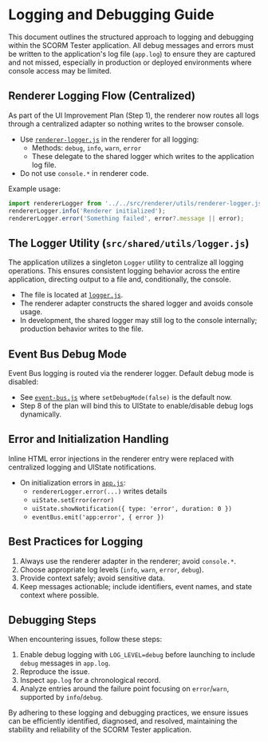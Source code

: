 # Logging and Debugging Guide

This document outlines the structured approach to logging and debugging within the SCORM Tester application. All debug messages and errors must be written to the application's log file (`app.log`) to ensure they are captured and not missed, especially in production or deployed environments where console access may be limited.

## Renderer Logging Flow (Centralized)

As part of the UI Improvement Plan (Step 1), the renderer now routes all logs through a centralized adapter so nothing writes to the browser console.

- Use [`renderer-logger.js`](../../src/renderer/utils/renderer-logger.js) in the renderer for all logging:
  - Methods: `debug`, `info`, `warn`, `error`
  - These delegate to the shared logger which writes to the application log file.
- Do not use `console.*` in renderer code.

Example usage:
```js
import rendererLogger from '../../src/renderer/utils/renderer-logger.js';
rendererLogger.info('Renderer initialized');
rendererLogger.error('Something failed', error?.message || error);
```

## The Logger Utility (`src/shared/utils/logger.js`)

The application utilizes a singleton `Logger` utility to centralize all logging operations. This ensures consistent logging behavior across the entire application, directing output to a file and, conditionally, the console.

- The file is located at [`logger.js`](../../src/shared/utils/logger.js).
- The renderer adapter constructs the shared logger and avoids console usage.
- In development, the shared logger may still log to the console internally; production behavior writes to the file.

## Event Bus Debug Mode

Event Bus logging is routed via the renderer logger. Default debug mode is disabled:

- See [`event-bus.js`](../../src/renderer/services/event-bus.js) where `setDebugMode(false)` is the default now.
- Step 8 of the plan will bind this to UIState to enable/disable debug logs dynamically.

## Error and Initialization Handling

Inline HTML error injections in the renderer entry were replaced with centralized logging and UIState notifications.

- On initialization errors in [`app.js`](../../src/renderer/app.js):
  - `rendererLogger.error(...)` writes details
  - `uiState.setError(error)`
  - `uiState.showNotification({ type: 'error', duration: 0 })`
  - `eventBus.emit('app:error', { error })`

## Best Practices for Logging

1.  Always use the renderer adapter in the renderer; avoid `console.*`.
2.  Choose appropriate log levels (`info`, `warn`, `error`, `debug`).
3.  Provide context safely; avoid sensitive data.
4.  Keep messages actionable; include identifiers, event names, and state context where possible.

## Debugging Steps

When encountering issues, follow these steps:

1.  Enable debug logging with `LOG_LEVEL=debug` before launching to include `debug` messages in `app.log`.
2.  Reproduce the issue.
3.  Inspect `app.log` for a chronological record.
4.  Analyze entries around the failure point focusing on `error`/`warn`, supported by `info`/`debug`.

By adhering to these logging and debugging practices, we ensure issues can be efficiently identified, diagnosed, and resolved, maintaining the stability and reliability of the SCORM Tester application.